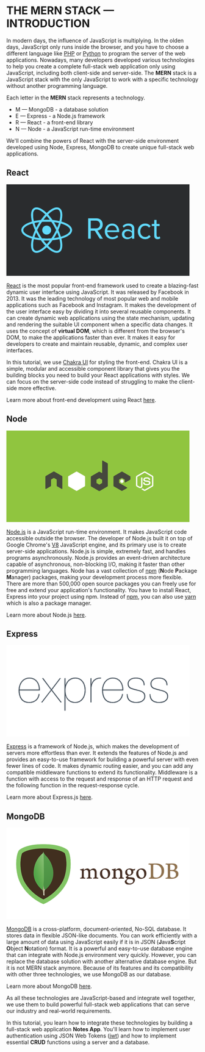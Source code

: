# THE **MERN** STACK — INTRODUCTION

In modern days, the influence of JavaScript is multiplying. In the olden days, JavaScript only runs inside the browser, and you have to choose a different language like [PHP](https://www.php.net/) or [Python](https://python.org) to program the server of the web applications. Nowadays, many developers developed various technologies to help you create a complete full-stack web application only using JavaScript, including both client-side and server-side. The **MERN** stack is a JavaScript stack with the only JavaScript to work with a specific technology without another programming language.

Each letter in the **MERN** stack represents a technology.

- M — MongoDB - a database solution
- E — Express - a Node.js framework
- R — React - a front-end library
- N — Node - a JavaScript run-time environment

We'll combine the powers of React with the server-side environment developed using Node, Express, MongoDB to create unique full-stack web applications.

## React

[![React](/assests/01-react.png)](httpa://reactjs.org)

[React](https://reactjs.org) is the most popular front-end framework used to create a blazing-fast dynamic user interface using JavaScript. It was released by Facebook in 2013. It was the leading technology of most popular web and mobile applications such as Facebook and Instagram. It makes the development of the user interface easy by dividing it into several reusable components. It can create dynamic web applications using the state mechanism, updating and rendering the suitable UI component when a specific data changes. It uses the concept of **virtual DOM**, which is different from the browser's DOM, to make the applications faster than ever. It makes it easy for developers to create and maintain reusable, dynamic, and complex user interfaces.

In this tutorial, we use [Chakra UI](https://chakra-ui.com/) for styling the front-end. Chakra UI is a simple, modular and accessible component library that gives you the building blocks you need to build your React applications with styles. We can focus on the server-side code instead of struggling to make the client-side more effective.

Learn more about front-end development using React [here](https://tutorialspoint.com/reactjs/).

## Node

[![Node.js](/assests/02-nodejs.png)](https://nodejs.org)

[Node.js](https://nodejs.org) is a JavaScript run-time environment. It makes JavaScript code accessible outside the browser. The developer of Node.js built it on top of Google Chrome's [V8](https://v8.dev/) JavaScript engine, and its primary use is to create server-side applications. Node.js is simple, extremely fast, and handles programs asynchronously. Node.js provides an event-driven architecture capable of asynchronous, non-blocking I/O, making it faster than other programming languages. Node has a vast collection of [npm](https://npmjs.org) (**N**ode **P**ackage **M**anager) packages, making your development process more flexible. There are more than 500,000 open source packages you can freely use for free and extend your application's functionality. You have to install React, Express into your project using npm. Instead of [npm](https://npmjs.org), you can also use [yarn](https://yarnpkg.com/) which is also a package manager.

Learn more about Node.js [here](https://www.tutorialspoint.com/nodejs/).

## Express

[![Express.js](/assests/03-expressjs.png)](https://expressjs.com)

[Express](https://expressjs.com) is a framework of Node.js, which makes the development of servers more effortless than ever. It extends the features of Node.js and provides an easy-to-use framework for building a powerful server with even fewer lines of code. It makes dynamic routing easier, and you can add any compatible middleware functions to extend its functionality. Middleware is a function with access to the request and response of an HTTP request and the following function in the request-response cycle.

Learn more about Express.js [here](https://www.tutorialspoint.com/expressjs/).

## MongoDB

[![MongoDB](/assests/04-mongodb.png)](https://mongodb.com)

[MongoDB](https://mongodb.com) is a cross-platform, document-oriented, No-SQL database. It stores data in flexible JSON-like documents. You can work efficiently with a large amount of data using JavaScript easily if it is in JSON (**J**ava**S**cript **O**bject **N**otation) format. It is a powerful and easy-to-use database engine that can integrate with Node.js environment very quickly. However, you can replace the database solution with another alternative database engine. But it is not MERN stack anymore. Because of its features and its compatibility with other three technologies, we use MongoDB as our database.

Learn more about MongoDB [here](https://www.tutorialspoint.com/mongodb/).

As all these technologies are JavaScript-based and integrate well together, we use them to build powerful full-stack web applications that can serve our industry and real-world requirements.

In this tutorial, you learn how to integrate these technologies by building a full-stack web application **Notes App**. You'll learn how to implement user authentication using JSON Web Tokens ([jwt](https://jwt.io/)) and how to implement essential **CRUD** functions using a server and a database. 